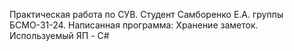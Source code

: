 Практическая работа по СУВ. Студент Самборенко Е.А. группы БСМО-31-24. Написанная программа: Хранение заметок. Используемый ЯП - C#